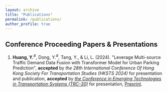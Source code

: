 ```yaml
---
layout: archive
title: "Publications"
permalink: /publications/
author_profile: true
---
```



<div style='display: none'>
 <!--My publications will be regularly updated on [Google Scholar](https://scholar.google.com/citations?user=L2kD-DwAAAAJ&hl=en) profile and [ResearchGate](https://www.researchgate.net/profile/Yongqi-Dong) profile.-->
<!--## Journal Papers-->
<!--## Working Papers-->
</div>



## Conference Proceeding Papers & Presentations
1. **Huang, Y.**<sup>#</sup>, Dong, Y.<sup>#</sup>, Tang, Y., & Li, L. (2024). "Leverage Multi-source Traffic Demand Data Fusion with Transformer Model for Urban Parking Prediction", **accepted** by _the 28th International Conference Of Hong Kong Society For Transportation Studies (HKSTS 2024)_ for presentation and publication, **accepted** by [*the Conference in Emerging Technologies in Transportation Systems (TRC-30)*](https://trc-30.epfl.ch/) for presentation, [Preprint](https://arxiv.org/abs/2405.01055).


 	








